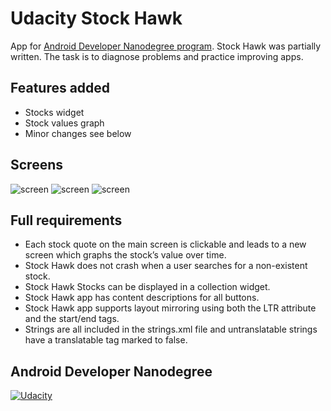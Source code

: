 # Udacity Stock Hawk
App for [Android Developer Nanodegree program](https://www.udacity.com/course/android-developer-nanodegree--nd801). Stock Hawk was partially written. The task is to diagnose problems and practice improving apps. 

## Features added

* Stocks widget
* Stock values graph
* Minor changes see below


## Screens

![screen](https://cloud.githubusercontent.com/assets/3719141/14543503/1f7280de-029d-11e6-9613-a345002ddfcb.png)
![screen](https://cloud.githubusercontent.com/assets/3719141/14543504/1f968448-029d-11e6-8fc8-5496dd2b6b4e.png)
![screen](https://cloud.githubusercontent.com/assets/3719141/14543505/1f99ad6c-029d-11e6-8055-75f932fabbb7.png)

## Full requirements

* Each stock quote on the main screen is clickable and leads to a new screen which graphs the stock’s value over time.
* Stock Hawk does not crash when a user searches for a non-existent stock.
* Stock Hawk Stocks can be displayed in a collection widget.
* Stock Hawk app has content descriptions for all buttons.
* Stock Hawk app supports layout mirroring using both the LTR attribute and the start/end tags.
* Strings are all included in the strings.xml file and untranslatable strings have a translatable tag marked to false.

## Android Developer Nanodegree
[![Udacity](https://cloud.githubusercontent.com/assets/3719141/14508774/c7f6cbce-01d1-11e6-9daf-02bcd10b6400.jpeg)](https://www.udacity.com/course/android-developer-nanodegree--nd801)
